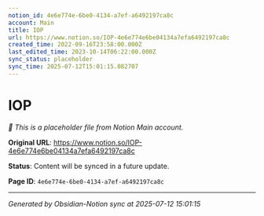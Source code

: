 ```yaml
---
notion_id: 4e6e774e-6be0-4134-a7ef-a6492197ca8c
account: Main
title: IOP
url: https://www.notion.so/IOP-4e6e774e6be04134a7efa6492197ca8c
created_time: 2022-09-16T23:58:00.000Z
last_edited_time: 2023-10-14T06:22:00.000Z
sync_status: placeholder
sync_time: 2025-07-12T15:01:15.082707
---
```


# IOP

*🔄 This is a placeholder file from Notion Main account.*

**Original URL**: https://www.notion.so/IOP-4e6e774e6be04134a7efa6492197ca8c

**Status**: Content will be synced in a future update.

**Page ID**: `4e6e774e-6be0-4134-a7ef-a6492197ca8c`

---

*Generated by Obsidian-Notion sync at 2025-07-12 15:01:15*
